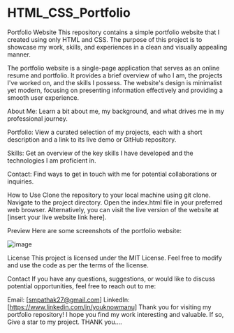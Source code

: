 # HTML_CSS_Portfolio

Portfolio Website
This repository contains a simple portfolio website that I created using only HTML and CSS. The purpose of this project is to showcase my work, skills, and experiences in a clean and visually appealing manner.

The portfolio website is a single-page application that serves as an online resume and portfolio. It provides a brief overview of who I am, the projects I've worked on, and the skills I possess. The website's design is minimalist yet modern, focusing on presenting information effectively and providing a smooth user experience.

About Me: Learn a bit about me, my background, and what drives me in my professional journey.

Portfolio: View a curated selection of my projects, each with a short description and a link to its live demo or GitHub repository.

Skills: Get an overview of the key skills I have developed and the technologies I am proficient in.

Contact: Find ways to get in touch with me for potential collaborations or inquiries.

How to Use
Clone the repository to your local machine using git clone.
Navigate to the project directory.
Open the index.html file in your preferred web browser.
Alternatively, you can visit the live version of the website at [insert your live website link here].

Preview
Here are some screenshots of the portfolio website:

![image](https://github.com/youknowmannu/HTML_CSS_Portfolio/assets/130030050/fbf0a0b0-3a9f-475f-94c7-9e95522a01fa)




License
This project is licensed under the MIT License. Feel free to modify and use the code as per the terms of the license.

Contact
If you have any questions, suggestions, or would like to discuss potential opportunities, feel free to reach out to me:

Email: [smpathak27@gmail.com]
LinkedIn: [https://www.linkedin.com/in/youknowmanu]
Thank you for visiting my portfolio repository! I hope you find my work interesting and valuable. If so, Give a star to my project.
THANK you....






